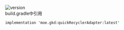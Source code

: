 ![version](https://img.shields.io/github/v/release/yukimura-yang/quickRecyclerAdapter.svg)  
build.gradle中引用
```
implementation 'moe.gkd:quickRecyclerAdapter:latest'
```
